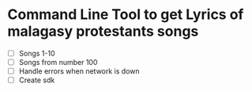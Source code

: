 # Command Line Tool to get Lyrics of malagasy protestants songs

- [ ] Songs 1-10
- [ ] Songs from number 100
- [ ] Handle errors when network is down
- [ ] Create sdk